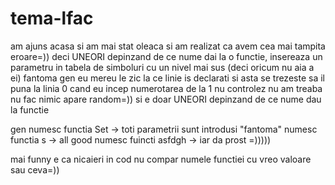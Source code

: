 # tema-lfac

am ajuns acasa si am mai stat oleaca si am realizat ca avem cea mai tampita eroare=))
deci UNEORI depinzand de ce nume dai la o functie, insereaza un parametru in tabela de simboluri cu un nivel mai sus (deci oricum nu aia a ei) fantoma
gen eu mereu le zic la ce linie is declarati si asta se trezeste sa il puna la linia 0 cand eu incep numerotarea de la 1
nu controlez nu am treaba nu fac nimic apare random=))
si e doar UNEORI depinzand de ce nume dau la functie

gen numesc functia Set -> toti parametrii sunt introdusi "fantoma"
numesc functia s -> all good
numesc fuincti asfdgh -> iar da prost
=)))))

mai funny e ca  nicaieri in cod nu compar numele functiei cu vreo valoare sau ceva=))